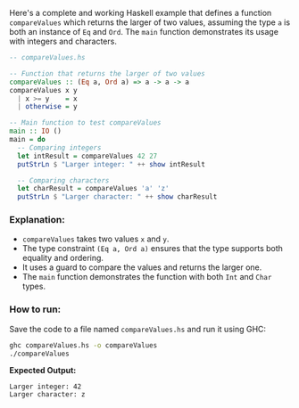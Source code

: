 Here's a complete and working Haskell example that defines a function `compareValues` which returns the larger of two values, assuming the type `a` is both an instance of `Eq` and `Ord`. The `main` function demonstrates its usage with integers and characters.

```haskell
-- compareValues.hs

-- Function that returns the larger of two values
compareValues :: (Eq a, Ord a) => a -> a -> a
compareValues x y
  | x >= y    = x
  | otherwise = y

-- Main function to test compareValues
main :: IO ()
main = do
  -- Comparing integers
  let intResult = compareValues 42 27
  putStrLn $ "Larger integer: " ++ show intResult

  -- Comparing characters
  let charResult = compareValues 'a' 'z'
  putStrLn $ "Larger character: " ++ show charResult
```

### Explanation:

* `compareValues` takes two values `x` and `y`.
* The type constraint `(Eq a, Ord a)` ensures that the type supports both equality and ordering.
* It uses a guard to compare the values and returns the larger one.
* The `main` function demonstrates the function with both `Int` and `Char` types.

### How to run:

Save the code to a file named `compareValues.hs` and run it using GHC:

```bash
ghc compareValues.hs -o compareValues
./compareValues
```

**Expected Output:**

```
Larger integer: 42
Larger character: z
```


